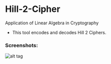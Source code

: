 # Hill-2-Cipher
Application of Linear Algebra in Cryptography

* This tool encodes and decodes Hill 2 Ciphers.

 ### Screenshots:
![alt tag](https://raw.githubusercontent.com/uncatalyzed/Hill-2-Cipher/master/preview01.PNG)
